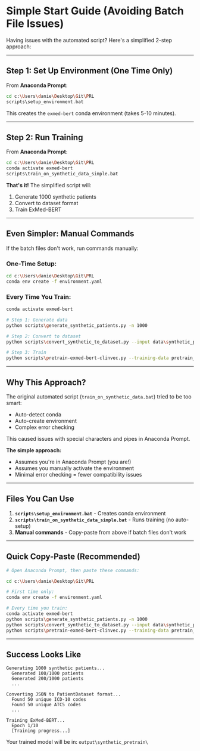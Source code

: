 # Simple Start Guide (Avoiding Batch File Issues)

Having issues with the automated script? Here's a simplified 2-step approach:

---

## Step 1: Set Up Environment (One Time Only)

From **Anaconda Prompt**:

```bash
cd c:\Users\danie\Desktop\Git\PRL
scripts\setup_environment.bat
```

This creates the `exmed-bert` conda environment (takes 5-10 minutes).

---

## Step 2: Run Training

From **Anaconda Prompt**:

```bash
cd c:\Users\danie\Desktop\Git\PRL
conda activate exmed-bert
scripts\train_on_synthetic_data_simple.bat
```

**That's it!** The simplified script will:
1. Generate 1000 synthetic patients
2. Convert to dataset format
3. Train ExMed-BERT

---

## Even Simpler: Manual Commands

If the batch files don't work, run commands manually:

### One-Time Setup:
```bash
cd c:\Users\danie\Desktop\Git\PRL
conda env create -f environment.yaml
```

### Every Time You Train:
```bash
conda activate exmed-bert

# Step 1: Generate data
python scripts\generate_synthetic_patients.py -n 1000

# Step 2: Convert to dataset
python scripts\convert_synthetic_to_dataset.py --input data\synthetic_patients.json --output pretrain_stuff\synthetic.pt --split all --max-length 50

# Step 3: Train
python scripts\pretrain-exmed-bert-clinvec.py --training-data pretrain_stuff\synthetic_train.pt --validation-data pretrain_stuff\synthetic_val.pt --output-dir output\synthetic_pretrain --output-data-dir output\synthetic_pretrain_data --max-seq-length 50 --train-batch-size 2 --epochs 10 --dynamic-masking
```

---

## Why This Approach?

The original automated script (`train_on_synthetic_data.bat`) tried to be too smart:
- Auto-detect conda
- Auto-create environment
- Complex error checking

This caused issues with special characters and pipes in Anaconda Prompt.

**The simple approach:**
- Assumes you're in Anaconda Prompt (you are!)
- Assumes you manually activate the environment
- Minimal error checking = fewer compatibility issues

---

## Files You Can Use

1. **`scripts\setup_environment.bat`** - Creates conda environment
2. **`scripts\train_on_synthetic_data_simple.bat`** - Runs training (no auto-setup)
3. **Manual commands** - Copy-paste from above if batch files don't work

---

## Quick Copy-Paste (Recommended)

```bash
# Open Anaconda Prompt, then paste these commands:

cd c:\Users\danie\Desktop\Git\PRL

# First time only:
conda env create -f environment.yaml

# Every time you train:
conda activate exmed-bert
python scripts\generate_synthetic_patients.py -n 1000
python scripts\convert_synthetic_to_dataset.py --input data\synthetic_patients.json --output pretrain_stuff\synthetic.pt --split all --max-length 50
python scripts\pretrain-exmed-bert-clinvec.py --training-data pretrain_stuff\synthetic_train.pt --validation-data pretrain_stuff\synthetic_val.pt --output-dir output\synthetic_pretrain --output-data-dir output\synthetic_pretrain_data --max-seq-length 50 --train-batch-size 2 --epochs 10 --dynamic-masking
```

---

## Success Looks Like

```
Generating 1000 synthetic patients...
  Generated 100/1000 patients
  Generated 200/1000 patients
  ...

Converting JSON to PatientDataset format...
  Found 50 unique ICD-10 codes
  Found 50 unique ATC5 codes
  ...

Training ExMed-BERT...
  Epoch 1/10
  [Training progress...]
```

Your trained model will be in: `output\synthetic_pretrain\`
